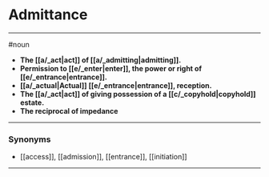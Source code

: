 # Admittance
---
#noun
- **The [[a/_act|act]] of [[a/_admitting|admitting]].**
- **Permission to [[e/_enter|enter]], the power or right of [[e/_entrance|entrance]].**
- **[[a/_actual|Actual]] [[e/_entrance|entrance]], reception.**
- **The [[a/_act|act]] of giving possession of a [[c/_copyhold|copyhold]] estate.**
- **The reciprocal of impedance**
---
### Synonyms
- [[access]], [[admission]], [[entrance]], [[initiation]]
---
